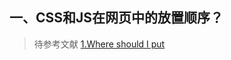 ##  一、CSS和JS在网页中的放置顺序？
>待参考文献
[1.Where should I put <script> tags in HTML markup?](http://stackoverflow.com/questions/436411/where-should-i-put-script-tags-in-html-markup?noredirect=1&lq=1)

CSS应放在头部;
一般情况下，JS应放在body结束标签前。
```
<!--头部引入CSS-->
<head>
  <link rel="stylesheet" href="css/layout.css" type="text/css">
</head>
```
```
<!--body闭合标签前引入JS-->
 <script type="text/javascript" src="script.js"></script>
</body>
```

##  二、解释白屏和FOUC
> 参考文献
[1.前端基础问题整理-HTML相关](https://segmentfault.com/a/1190000005859678)

* 原因：当把css样式放在底部或者使用@import方式引入样式时
* 影响：
  * 一些浏览器例如Chrome,他的加载和渲染机制是等css全部加载解析完后再渲染展示页面,而这个等待的时间就为白屏。
  * 另一些浏览器例如Firefox,他会在css未加载前先展现页面,等css加载后再重绘一次,这就造成了FOUC (无样式内容闪烁)。

## 三、async和defer的作用和区别
>参考文献
[1.async vs defer attributes](http://www.growingwiththeweb.com/2014/02/async-vs-defer-attributes.html)
[2.浏览器环境下JavaScript脚本加载与执行探析之defer与async特性](http://www.cnblogs.com/tracylin/p/5127636.html)
[3.script的defer和async](http://ued.ctrip.com/blog/script-defer-and-async.html#)

async:异步下载脚本；下载完成后立即执行，不分脚本的顺序；执行过程还是会阻塞页面解析的；

defer: 设置了defer的脚本下载时不会阻塞页面的解析，而是等到页面解析结束之后再执行。
* 相同点：  
  * 下载都不会阻止html页面解析
  * 对外链js有效
* 区别：
  * async下载完立即执行，defer在页面解析完成后执行；
  * async可能未按照顺序执行，defer还是按顺序执行；

```
<script src="script1.js" async></script><!--async-->
<script src="script2.js" defer></script><!--defer->
<script src="script3.js"></script><!--normal-->
```

![async defer and normal attributes](http://upload-images.jianshu.io/upload_images/5550805-50264339abbdcb7c.png?imageMogr2/auto-orient/strip%7CimageView2/2/w/1240)
